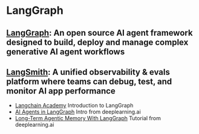 # **LangGraph**

## [LangGraph](https://www.langchain.com/langgraph): An open source AI agent framework designed to build, deploy and manage complex generative AI agent workflows

## [LangSmith](https://www.langchain.com/langsmith): A unified observability & evals platform where teams can debug, test, and monitor AI app performance
- [Langchain Academy](https://academy.langchain.com/courses/intro-to-langgraph) Introduction to LangGraph
- [AI Agents in LangGraph](https://learn.deeplearning.ai/courses/ai-agents-in-langgraph/) Intro from deeplearning.ai
- [Long-Term Agentic Memory With LangGraph](https://learn.deeplearning.ai/courses/long-term-agentic-memory-with-langgraph/) Tutorial from deeplearning.ai
